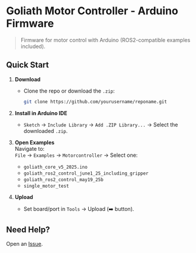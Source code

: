 # Goliath Motor Controller - Arduino Firmware

> Firmware for motor control with Arduino (ROS2-compatible examples included).

## Quick Start

1. **Download**  
   - Clone the repo or download the `.zip`:  
     ```bash
     git clone https://github.com/yourusername/reponame.git
     ```

2. **Install in Arduino IDE**  
   - `Sketch` → `Include Library` → `Add .ZIP Library...` → Select the downloaded `.zip`.

3. **Open Examples**  
   Navigate to:  
   `File` → `Examples` → `Motorcontroller` → Select one:  
   - `goliath_core_v5_2025.ino`  
   - `goliath_ros2_control_june1_25_including_gripper`  
   - `goliath_ros2_control_may19_25b`  
   - `single_motor_test`  

4. **Upload**  
   - Set board/port in `Tools` → Upload (➡️ button).

## Need Help?
Open an [Issue](https://github.com/bvdhaagen/goliath_core_code/issues).
                                           
